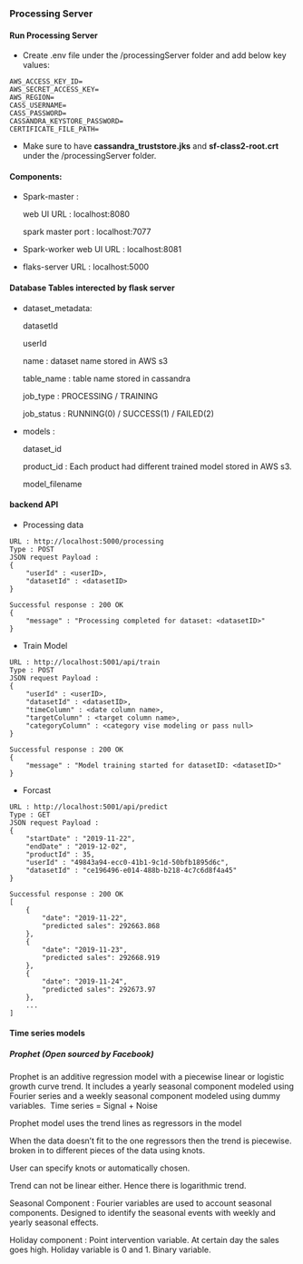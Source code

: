 ### Processing Server 

#### Run Processing Server 
- Create .env file under the /processingServer folder and add below key values: 
```
AWS_ACCESS_KEY_ID=
AWS_SECRET_ACCESS_KEY=
AWS_REGION=
CASS_USERNAME=
CASS_PASSWORD=
CASSANDRA_KEYSTORE_PASSWORD=
CERTIFICATE_FILE_PATH=
```
- Make sure to have **cassandra_truststore.jks** and **sf-class2-root.crt** under the /processingServer folder. 

#### Components: 
- Spark-master :

    web UI URL : localhost:8080

    spark master port : localhost:7077

- Spark-worker 
web UI URL : localhost:8081

- flaks-server
URL : localhost:5000 

#### Database Tables interected by flask server 

- dataset_metadata:

    datasetId 

    userId 

    name : dataset name stored in AWS s3 

    table_name : table name stored in cassandra 

    job_type : PROCESSING / TRAINING 

    job_status : RUNNING(0) / SUCCESS(1) / FAILED(2) 


- models :  

    dataset_id

    product_id : Each product had different trained model stored in AWS s3. 

    model_filename


#### backend API 
- Processing data 
```
URL : http://localhost:5000/processing
Type : POST 
JSON request Payload : 
{
    "userId" : <userID>,
    "datasetId" : <datasetID>
}

Successful response : 200 OK 
{
    "message" : "Processing completed for dataset: <datasetID>" 
}

```

- Train Model  
```
URL : http://localhost:5001/api/train
Type : POST 
JSON request Payload : 
{
    "userId" : <userID>,
    "datasetId" : <datasetID>,
    "timeColumn" : <date column name>,
    "targetColumn" : <target column name>,
    "categoryColumn" : <category vise modeling or pass null>
}

Successful response : 200 OK 
{
    "message" : "Model training started for datasetID: <datasetID>" 
}

```

- Forcast   
```
URL : http://localhost:5001/api/predict
Type : GET 
JSON request Payload : 
{
    "startDate" : "2019-11-22",
    "endDate" : "2019-12-02",
    "productId" : 35,
    "userId" : "49843a94-ecc0-41b1-9c1d-50bfb1895d6c",
    "datasetId" : "ce196496-e014-488b-b218-4c7c6d8f4a45"
}

Successful response : 200 OK
[
    {
        "date": "2019-11-22",
        "predicted sales": 292663.868
    },
    {
        "date": "2019-11-23",
        "predicted sales": 292668.919
    },
    {
        "date": "2019-11-24",
        "predicted sales": 292673.97
    },
    ...
]
```

#### Time series models
##### Prophet (Open sourced by Facebook) 

Prophet is an additive regression model with a piecewise linear or logistic growth curve trend. It includes a yearly seasonal component modeled using Fourier series and a weekly seasonal component modeled using dummy variables. 
Time series = Signal + Noise 

Prophet model uses the trend lines as regressors in the model 

When the data doesn’t fit to the one regressors then the trend is piecewise. broken in to different pieces of the data using knots. 

User can specify knots or automatically chosen. 

Trend can not be linear either. Hence there is logarithmic trend. 

Seasonal Component : Fourier variables are used to account seasonal components. Designed to identify the seasonal events with weekly and yearly seasonal effects. 

Holiday component : Point intervention variable. At certain day the sales goes high. Holiday variable is 0 and 1. Binary variable. 
 
